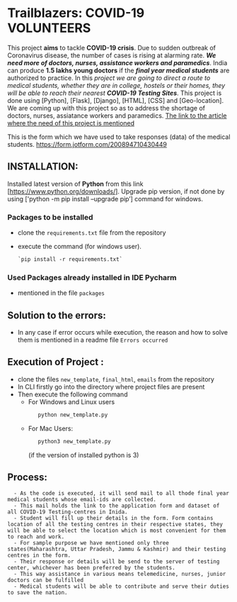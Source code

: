 # Trailblazers: COVID-19 VOLUNTEERS
This project **aims** to tackle **COVID-19 crisis**. Due to sudden outbreak of Coronavirus disease, the number of cases is rising at alarming rate. ***We need more of doctors, nurses, assistance workers and paramedics***. India can produce **1.5 lakhs young doctors** if the ***final year medical students*** are authorized to practice. In this *project we are going to direct a route to medical students, whether they are in college, hostels or their homes, they will be able to reach their nearest **COVID-19 Testing Sites***. This project is done using [Python], [Flask], [Django], [HTML], [CSS] and [Geo-location]. We are coming up with this project so as to address the shortage of doctors, nurses, assiatance workers and paramedics. 
[The link to the article where the need of this project is mentioned](https://economictimes.indiatimes.com/industry/healthcare/biotech/healthcare/how-mci-can-save-the-country-tough-covid-19-battle-can-only-be-won-by-our-young-doctors-and-nurses/articleshow/74822637.cms?from=mdr)

This is the form which we have used to take responses (data) of the medical students. https://form.jotform.com/200894710430449  


## INSTALLATION: 
Installed latest version of **Python** from this link [https://www.python.org/downloads/]. Upgrade pip version, if not done by using ['python -m pip install –upgrade pip’] command for windows.
### Packages to be installed
 - clone the `requirements.txt` file from the repository
 
 - execute the command (for windows user).
      ```html
   `pip install -r requirements.txt` 
      ````
       
 ### Used Packages already installed in IDE **Pycharm** 
  - mentioned in the file `packages`
  
 ## Solution to the errors:
  - In any case if error occurs while execution, the reason and how to solve them is mentioned in a readme file `Errors occurred` 
  
 ## Execution of Project :
   - clone the files `new_template`, `final_html`, `emails` from the repository
   - In CLI firstly go into the directory where project files are present 
   - Then execute the following command
      -  For Windows and Linux users
           ```python
              python new_template.py
           ````
      - For Mac Users:
          ```python
             python3 new_template.py
          ````
          (if the version of installed python is 3)
  ## Process:
      - As the code is executed, it will send mail to all thode final year medical students whose email-ids are collected.
      - This mail holds the link to the application form and dataset of all COVID-19 Testing-centres in Inida.
      - Student will fill up their details in the form. Form contains location of all the testing centres in their respective states, they will be able to select the location which is most convenient for them to reach and work.
      - For sample purpose we have mentioned only three states(Maharashtra, Uttar Pradesh, Jammu & Kashmir) and their testing centres in the form. 
      - Their response or details will be send to the server of testing center, whichever has been preferred by the students.
      - This way assistance in various means telemedicine, nurses, junior doctors can be fulfilled
      - Medical students will be able to contribute and serve their duties to save the nation.
